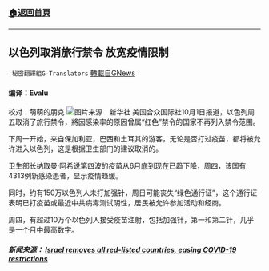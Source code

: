 ###  [:house:返回首頁](https://github.com/ourhimalayas/txt)
---


## 以色列取消旅行禁令 放宽疫情限制
` 秘密翻譯組G-Translators` [轉載自GNews](https://gnews.org/zh-hans/1568275/)

#### 编译：Evalu
校对：萌萌的朋克
![](https://assets.gnews.org/wp-content/uploads/2021/10/2-3.jpg)图片来源：新华社
美国合众国际社10月1日报道，以色列周五取消了旅行禁令，將因感染率的原因曾属“红色”禁令的国家不再列入禁令范围。

下周一开始，来自保加利亚，巴西和土耳其的游客，无论是否打过疫苗，都将被允许进入以色列，这是根据卫生部门的建议取消的。

卫生部长纳取曼·阿希说第四波的疫苗从6月底到现在已趋下降，周四，该国有4313例新感染患者，显示疫情趋缓。

同时，约有150万以色列人未打加强针，周日可能丧失“绿色通行证”，这个通行证表明已打疫苗或最近中共病毒测试阴性，居民被允许参加活动和经商。

周四，有超过10万个以色列人接受疫苗注射，包括加强针，第一和第二针，几乎是一个月中最高数字。

##### 新闻来源： [Israel removes all red-listed countries, easing COVID-19 restrictions](https://www.upi.com/Top_News/World-News/2021/10/01/red-listed-countries-removed-COVID19-infection-rates-lower/3291633108469/)
